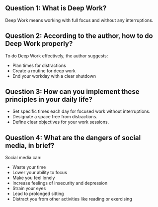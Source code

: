 ## Question 1: What is Deep Work?

Deep Work means working with full focus and without any interruptions.

## Question 2: According to the author, how to do Deep Work properly?

To do Deep Work effectively, the author suggests:

- Plan times for distractions
- Create a routine for deep work
- End your workday with a clear shutdown

## Question 3: How can you implement these principles in your daily life?

- Set specific times each day for focused work without interruptions.
- Designate a space free from distractions.
- Define clear objectives for your work sessions.

## Question 4: What are the dangers of social media, in brief?

Social media can:

- Waste your time
- Lower your ability to focus
- Make you feel lonely
- Increase feelings of insecurity and depression
- Strain your eyes
- Lead to prolonged sitting
- Distract you from other activities like reading or exercising